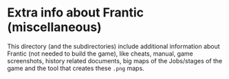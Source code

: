 # Extra info about Frantic (miscellaneous)

This directory (and the subdirectories) include additional information about Frantic (not needed to build the game), like cheats, manual, game screenshots, 
history related documents, big maps of the Jobs/stages of the game and the tool that creates these `.png` maps.
